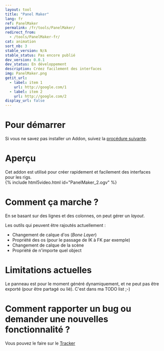 ```yaml
---
layout: tool
title: "Panel Maker"
lang: fr
ref: PanelMaker
permalink: /fr/tools/PanelMaker/
redirect_from:
  - /tools/PanelMaker-fr/
cat: animation
sort_nb: 3
stable_version: N/A
stable_status: Pas encore publié
dev_version: 0.0.1
dev_status: En développement
description: Créez facilement des interfaces
img: PanelMaker.png
getit_url:
  - label: item 1
    url: http://google.com/1
  - label: item 2
    url: http://google.com/2
display_url: false
---
```


# Pour démarrer
Si vous ne savez pas installer un Addon, suivez la [procédure suivante][1].

# Aperçu

Cet addon est utilisé pour créer rapidement et facilement des interfaces pour les rigs.  
{% include html5video.html id="PanelMaker_2.ogv" %}

# Comment ça marche ?

En se basant sur des lignes et des colonnes, on peut gérer un _layout_.  

Les outils qui peuvent être rajoutés actuellement :
*  Changement de calque d'os (_Bone Layer_)
*  Propriété des os (pour le passage de IK à FK par exemple)
*  Changement de calque de la scène
*  Propriété de n'importe quel object

# Limitations actuelles
Le panneau est pour le moment généré dynamiquement, et ne peut pas être exporté (pour être partagé ou lié). C'est dans ma TODO list ;-)  

# Comment rapporter un bug ou demander une nouvelles fonctionnalité ?
Vous pouvez le faire sur le [Tracker][2]

[1]: {{site.base_url}}/fr/AddonInstallation/
[2]: https://github.com/julienduroure/BleRiFa/issues/
